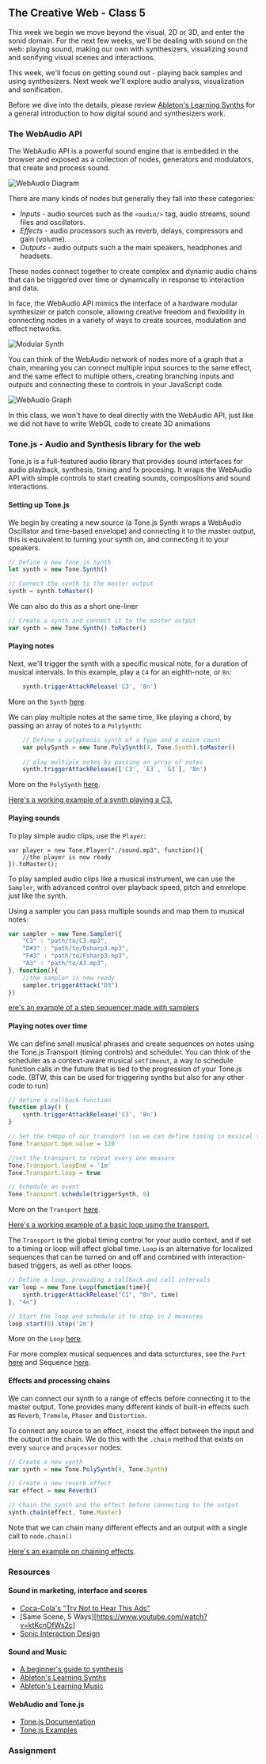 ## The Creative Web - Class 5

This week we begin we move beyond the visual, 2D or 3D, and enter the sonid domain.
For the next few weeks, we'll be dealing with sound on the web: playing sound, making our 
own with synthesizers, visualizing sound and sonifying visual scenes and interactions.

This week, we'll focus on getting sound out - playing back samples and using synthesizers.
Next week we'll explore audio analysis, visualization and sonification.

Before we dive into the details, please review [Ableton's Learning Synths](https://learningsynths.ableton.com/get-started)
for a general introduction to how digital sound and synthesizers work.

### The WebAudio API
The WebAudio API is a powerful sound engine that is embedded in the browser
and exposed as a collection of nodes, generators and modulators, that create
and process sound.

![WebAudio Diagram](https://webaudioapi.com/book/Web_Audio_API_Boris_Smus_html/images/waap_0103.png)

There are many kinds of nodes but generally they fall into these categories:
- *Inputs* - audio sources such as the `<audio/>` tag, audio streams, sound files and oscillators.
- *Effects* - audio processors such as reverb, delays, compressors and gain (volume).
- *Outputs* - audio outputs such a the main speakers, headphones and headsets.

These nodes connect together to create complex and dynamic audio chains that 
can be triggered over time or dynamically in response to interaction and data.

In face, the WebAudio API mimics the interface of a hardware modular synthesizer or patch console,
allowing creative freedom and flexibility in connecting nodes in a variety of ways to create sources,
modulation and effect networks.

![Modular Synth](https://vmp-www.imgix.net/images/modular_synth_header.original.png)

You can think of the WebAudio network of nodes more of a graph that a chain, meaning you
can connect multiple input sources to the same effect, and the same effect to multiple others,
creating branching inputs and outputs and connecting these to controls in your JavaScript code.

![WebAudio Graph](https://webaudioapi.com/book/Web_Audio_API_Boris_Smus_html/images/waap_0104.png)

In this class, we won't have to deal directly with the WebAudio API, just like we did not
have to write WebGL code to create 3D animations 

### Tone.js - Audio and Synthesis library for the web
Tone.js is a full-featured audio library that provides sound interfaces
for audio playback, synthesis, timing and fx procesing. It wraps the WebAudio API
with simple controls to start creating sounds, compositions and sound interactions.


#### Setting up Tone.js
We begin by creating a new source (a Tone.js Synth wraps a WebAudio Oscillator and time-based envelope) and connecting it to the master output, this is equivalent to turning your synth on, and connecting it to your speakers.
```javascript
// Define a new Tone.js Synth
let synth = new Tone.Synth()

// Connect the synth to the master output
synth = synth.toMaster()
```

We can also do this as a short one-liner
```javascript
// Create a synth and connect it to the master output
var synth = new Tone.Synth().toMaster()
```

#### Playing notes
Next, we'll trigger the synth with a specific musical note, for a duration of musical intervals.
In this example, play a `C4` for an eighth-note, or `8n`:
```javascript
	synth.triggerAttackRelease('C3', '8n')
```

More on the `Synth` [here](https://tonejs.github.io/docs/13.8.25/Synth).

We can play multiple notes at the same time, like playing a chord, by passing an array of notes to a `PolySynth`:
```javascript
	// Define a polyphonic synth of a type and a voice count
	var polySynth = new Tone.PolySynth(4, Tone.Synth).toMaster()
	
	// play multiple notes by passing an array of notes
	synth.triggerAttackRelease(['C3', `E3`, `G3`], '8n')
```

More on the `PolySynth` [here](https://tonejs.github.io/docs/13.8.25/PolySynth).

[Here's a working example of a synth playing a C3.](https://jsfiddle.net/barakchamo/67098xyr/19/)


#### Playing sounds

To play simple audio clips, use the `Player`:
```
var player = new Tone.Player("./sound.mp3", function(){
	//the player is now ready	
}).toMaster();
```

To play sampled audio clips like a musical instrument, we can use the `Sampler`, with advanced
control over playback speed, pitch and envelope just like the synth.

Using a sampler you can pass multiple sounds and map them to musical notes:
```javascript
var sampler = new Tone.Sampler({
	"C3" : "path/to/C3.mp3",
	"D#3" : "path/to/Dsharp3.mp3",
	"F#3" : "path/to/Fsharp3.mp3",
	"A3" : "path/to/A3.mp3",
}, function(){
	//the sampler is now ready
	sampler.triggerAttack("D3")
})
```

[ere's an example of a step sequencer made with samplers](https://tonejs.github.io/examples/stepSequencer.html)


#### Playing notes over time
We can define small musical phrases and create sequences on notes using the Tone.js Transport (timing controls) and scheduler.
You can think of the scheduler as a context-aware musical `setTimeout`, a way to schedule function calls in the future that
is tied to the progression of your Tone.js code.
(BTW, this can be used for triggering synths but also for any other code to run)

```javascript
// define a callback function
function play() {
	synth.triggerAttackRelease('C3', '8n')
}

// Set the tempo of our transport (so we can define timing in musical terms)
Tone.Transport.bpm.value = 120

//set the transport to repeat every one measure
Tone.Transport.loopEnd = '1m'
Tone.Transport.loop = true

// Schedule an event
Tone.Transport.schedule(triggerSynth, 0)
```

More on the `Transport` [here](https://tonejs.github.io/docs/13.8.25/Transport).

[Here's a working example of a basic loop using the transport.](https://jsfiddle.net/barakchamo/2nLo0zb1/3/)

The `Transport` is the global timing control for your audio context, and if set to a timing or loop will
affect global time. `Loop` is an alternative for localized sequences that can be turned on and off and combined
with interaction-based triggers, as well as other loops.

```javascript
// Define a loop, providing a callback and call intervals
var loop = new Tone.Loop(function(time){
	synth.triggerAttackRelease("C1", "8n", time)
}, "4n")

// Start the loop and schedule it to stop in 2 measures
loop.start(0).stop('2m')
```

More on the `Loop` [here](https://tonejs.github.io/docs/13.8.25/Loop).

For more complex musical sequences and data scturctures, see the `Part` [here](https://tonejs.github.io/docs/13.8.25/Part) and Sequence [here](https://tonejs.github.io/docs/13.8.25/Sequence).


#### Effects and processing chains
We can connect our synth to a range of effects before connecting it to the master output.
Tone provides many different kinds of built-in effects such as `Reverb`, `Tremolo`, `Phaser` and `Distortion`.

To connect any source to an effect, insest the effect between the input and the output in the chain.
We do this with the `.chain` method that exists on every `source` and `processor` nodes: 
```javascript
// Create a new synth
var synth = new Tone.PolySynth(4, Tone.Synth)

// Create a new reverb effect
var effect = new Reverb()

// Chain the synth and the effect before connecting to the output
synth.chain(effect, Tone.Master)
```

Note that we can chain many different effects and an output with a single call to `node.chain()`

[Here's an example on chaining effects](https://jsfiddle.net/barakchamo/nwcyk973/8/).

### Resources

#### Sound in marketing, interface and scores
- [Coca-Cola's "Try Not to Hear This Ads"](https://adage.com/creativity/work/coca-cola-try-not-hear/2166866)
- [Same Scene, 5 Ways][https://www.youtube.com/watch?v=ktKcnDfWs2c]
- [Sonic Interaction Design](https://en.wikipedia.org/wiki/Sonic_interaction_design)

#### Sound and Music
- [A beginner's guide to synthesis](https://gizmodo.com/a-beginners-guide-to-the-synth-1736978695)
- [Ableton's Learning Synths](https://learningsynths.ableton.com/get-started)
- [Ableton's Learning Music](https://learningmusic.ableton.com/index.html)

#### WebAudio and Tone.js
- [Tone.js Documentation](https://tonejs.github.io/)
- [Tone.js Examples](https://tonejs.github.io/examples/)

### Assignment
